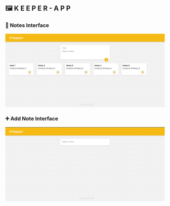 ## 🖼️ K E E P E R - A P P

### 📝 Notes Interface
![Notes UI](https://github.com/Darshan0244/KeeperApp/blob/4f8f9bf7102cae6b1605fd287a09e276eab2824e/Screenshot%202025-06-11%20205043.png)

### ➕ Add Note Interface
![Add Note UI](https://github.com/Darshan0244/KeeperApp/blob/4f8f9bf7102cae6b1605fd287a09e276eab2824e/Screenshot%202025-06-11%20205235.png)
